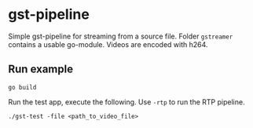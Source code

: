 # gst-pipeline
Simple gst-pipeline for streaming from a source file. Folder `gstreamer` contains a usable go-module.
Videos are encoded with h264.


## Run example

```shell
go build
```
Run the test app, execute the following. Use `-rtp` to run the RTP pipeline. 
```shell
./gst-test -file <path_to_video_file>
```
